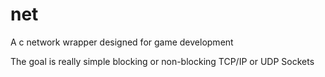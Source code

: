 # net
A c network wrapper designed for game development

The goal is really simple blocking or non-blocking TCP/IP or UDP Sockets
